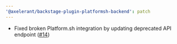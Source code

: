 ```yaml
---
'@axelerant/backstage-plugin-platformsh-backend': patch
---
```


- Fixed broken Platform.sh integration by updating deprecated API endpoint ([#14](https://github.com/axelerant/backstage-plugins/issues/14))
